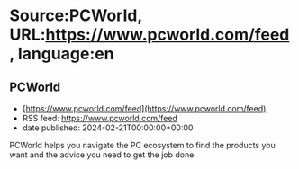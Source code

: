 # Source:PCWorld, URL:https://www.pcworld.com/feed, language:en

## PCWorld
 - [https://www.pcworld.com/feed](https://www.pcworld.com/feed)
 - RSS feed: https://www.pcworld.com/feed
 - date published: 2024-02-21T00:00:00+00:00

PCWorld helps you navigate the PC ecosystem to find the products you want and the advice you need to get the job done.


